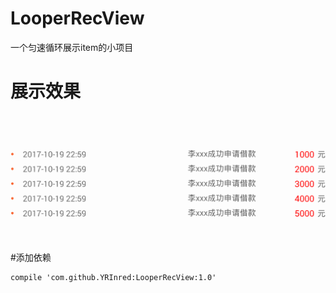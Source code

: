 # LooperRecView
一个匀速循环展示item的小项目
# 展示效果
![img](https://github.com/YRInred/LooperRecView/blob/master/01074.gif)
#添加依赖
```compile
compile 'com.github.YRInred:LooperRecView:1.0'
```
